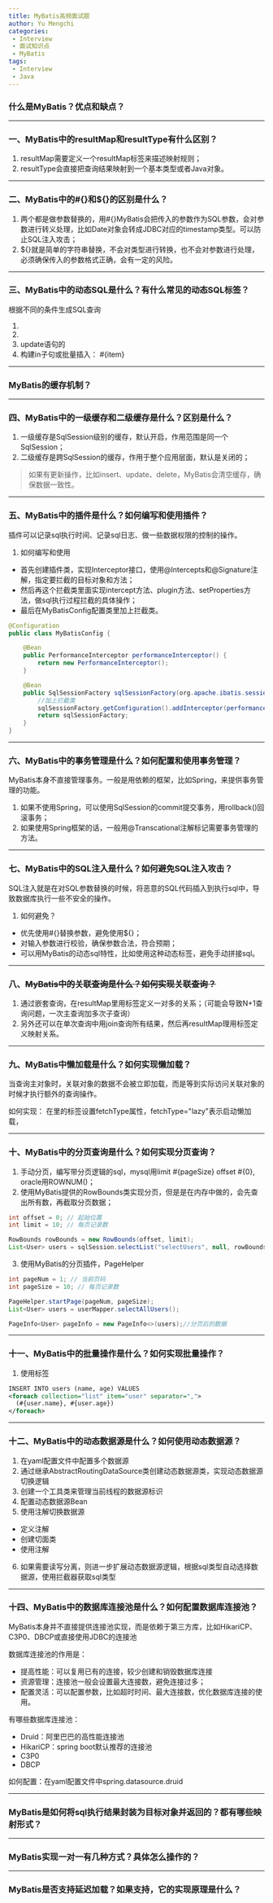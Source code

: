 ```yaml
---
title: MyBatis高频面试题
author: Yu Mengchi
categories:
 - Interview
 - 面试知识点
 - MyBatis
tags:
 - Interview
 - Java
---
```



### 什么是MyBatis？优点和缺点？ 

---
### 一、MyBatis中的resultMap和resultType有什么区别？
1. resultMap需要定义一个resultMap标签来描述映射规则；
2. resultType会直接把查询结果映射到一个基本类型或者Java对象。

---
### 二、MyBatis中的#{}和${}的区别是什么？
1. 两个都是做参数替换的，用#{}MyBatis会把传入的参数作为SQL参数，会对参数进行转义处理，比如Date对象会转成JDBC对应的timestamp类型。可以防止SQL注入攻击；
2. ${}就是简单的字符串替换，不会对类型进行转换，也不会对参数进行处理，必须确保传入的参数格式正确，会有一定的风险。

---
### 三、MyBatis中的动态SQL是什么？有什么常见的动态SQL标签？
根据不同的条件生成SQL查询
1. <if test="title != null">
2. <where>
3. update语句的<set>
4. 构建in子句或批量插入：<foreach item="item" index="index" collection="list" open="(" separator="," close=")"> #{item} </foreach>


---
### MyBatis的缓存机制？


---
### 四、MyBatis中的一级缓存和二级缓存是什么？区别是什么？
1. 一级缓存是SqlSession级别的缓存，默认开启，作用范围是同一个SqlSession；
2. 二级缓存是跨SqlSession的缓存，作用于整个应用层面，默认是关闭的；

> 如果有更新操作，比如insert、update、delete，MyBatis会清空缓存，确保数据一致性。

---
### 五、MyBatis中的插件是什么？如何编写和使用插件？
插件可以记录sql执行时间、记录sql日志、做一些数据权限的控制的操作。

1. 如何编写和使用
- 首先创建插件类，实现Interceptor接口，使用@Intercepts和@Signature注解，指定要拦截的目标对象和方法；
- 然后再这个拦截类里面实现intercept方法、plugin方法、setProperties方法，做sql执行过程拦截的具体操作；
- 最后在MyBatisConfig配置类里加上拦截类。

```java
@Configuration
public class MyBatisConfig {

    @Bean
    public PerformanceInterceptor performanceInterceptor() {
        return new PerformanceInterceptor();
    }

    @Bean
    public SqlSessionFactory sqlSessionFactory(org.apache.ibatis.session.SqlSessionFactory sqlSessionFactory) throws Exception {
        //加上拦截类
        sqlSessionFactory.getConfiguration().addInterceptor(performanceInterceptor());
        return sqlSessionFactory;
    }
}
```

---
### 六、MyBatis中的事务管理是什么？如何配置和使用事务管理？
MyBatis本身不直接管理事务。一般是用依赖的框架，比如Spring，来提供事务管理的功能。
1. 如果不使用Spring，可以使用SqlSession的commit提交事务，用rollback()回滚事务；
2. 如果使用Spring框架的话，一般用@Transcational注解标记需要事务管理的方法。

---
### 七、MyBatis中的SQL注入是什么？如何避免SQL注入攻击？
SQL注入就是在对SQL参数替换的时候，将恶意的SQL代码插入到执行sql中，导致数据库执行一些不安全的操作。

1. 如何避免？
- 优先使用#{}替换参数，避免使用${}；
- 对输入参数进行校验，确保参数合法，符合预期；
- 可以用MyBatis的动态sql特性，比如使用<if><where><foreach>这种动态标签，避免手动拼接sql。

---
### 八、~~MyBatis中的关联查询是什么？如何实现关联查询？~~
1. 通过嵌套查询，在resultMap里用<collection>标签定义一对多的关系；（可能会导致N+1查询问题，一次主查询加多次子查询）
2. 另外还可以在单次查询中用join查询所有结果，然后再resultMap理用<collection>标签定义映射关系。

---
### 九、MyBatis中懒加载是什么？如何实现懒加载？

当查询主对象时，关联对象的数据不会被立即加载，而是等到实际访问关联对象的时候才执行额外的查询操作。


如何实现： 在<resultMap>里的<collection>标签设置fetchType属性，fetchType="lazy"表示启动懒加载，

---
### 十、MyBatis中的分页查询是什么？如何实现分页查询？
1. 手动分页，编写带分页逻辑的sql，mysql用limit #{pageSize} offset #{0}, oracle用ROWNUM()；
2. 使用MyBatis提供的RowBounds类实现分页，但是是在内存中做的，会先查出所有数，再截取分页数据；
```java
int offset = 0; // 起始位置
int limit = 10; // 每页记录数

RowBounds rowBounds = new RowBounds(offset, limit);
List<User> users = sqlSession.selectList("selectUsers", null, rowBounds);
```
3. 使用MyBatis的分页插件，PageHelper
```java
int pageNum = 1; // 当前页码
int pageSize = 10; // 每页记录数

PageHelper.startPage(pageNum, pageSize);
List<User> users = userMapper.selectAllUsers();

PageInfo<User> pageInfo = new PageInfo<>(users);//分页后的数据
```

---
### 十一、MyBatis中的批量操作是什么？如何实现批量操作？
1. 使用<foreach>标签
```xml
INSERT INTO users (name, age) VALUES
<foreach collection="list" item="user" separator=",">
  (#{user.name}, #{user.age})
</foreach>
```

---
### 十二、MyBatis中的动态数据源是什么？如何使用动态数据源？

1. 在yaml配置文件中配置多个数据源
2. 通过继承AbstractRoutingDataSource类创建动态数据源类，实现动态数据源切换逻辑
3. 创建一个工具类来管理当前线程的数据源标识
4. 配置动态数据源Bean
5. 使用注解切换数据源
- 定义注解
- 创建切面类
- 使用注解
6. 如果需要读写分离，则进一步扩展动态数据源逻辑，根据sql类型自动选择数据源，使用拦截器获取sql类型

---
### 十四、MyBatis中的数据库连接池是什么？如何配置数据库连接池？

MyBatis本身并不直接提供连接池实现，而是依赖于第三方库，比如HikariCP、C3P0、DBCP或直接使用JDBC的连接池

数据库连接池的作用是：
- 提高性能：可以复用已有的连接，较少创建和销毁数据库连接
- 资源管理：连接池一般会设置最大连接数，避免连接过多；
- 配置灵活：可以配置参数，比如超时时间、最大连接数，优化数据库连接的使用。

有哪些数据库连接池：
- Druid：阿里巴巴的高性能连接池
- HikariCP：spring boot默认推荐的连接池
- C3P0
- DBCP

如何配置：在yaml配置文件中spring.datasource.druid

---
### MyBatis是如何将sql执行结果封装为目标对象并返回的？都有哪些映射形式？

---
### MyBatis实现一对一有几种方式？具体怎么操作的？

---
### MyBatis是否支持延迟加载？如果支持，它的实现原理是什么？


